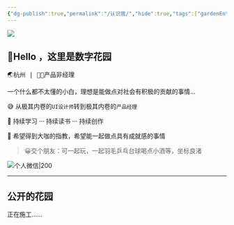 ```yaml
---
{"dg-publish":true,"permalink":"/认识我/","hide":true,"tags":["gardenEntry"],"noteIcon":"","created":"2023-08-20T15:43:41.343+08:00","updated":"2023-08-26T13:32:39.105+08:00"}
---
```


![](https://s2.loli.net/2023/08/26/sOjVklCpUMTu17v.png)
## 👋Hello ，这里是数字花园

<kbd>🌏杭州   |  👨‍💻产品非经理</kbd>

一个什么都不太懂的小白，理想是能做点对社会有积极的贡献的事情...

😅 从极其内卷的`UI设计师`转到极其内卷的`产品经理`

💪 持续学习 ··· 持续读书 ··· 持续创作

🤝 希望得到大咖的指教，希望能一起做点具有成就感的事情

>😀交个朋友：可一起玩，一起羽毛乒乓台球喝点小酒等，坐标良渚

![个人微信|200](https://s2.loli.net/2023/08/23/L6nKkcS5ImzMXOE.png)

---

## 公开的花园
正在施工......